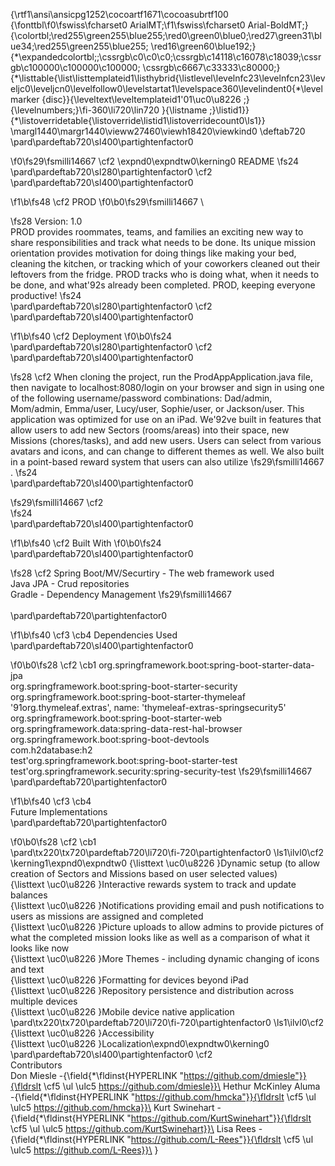 {\rtf1\ansi\ansicpg1252\cocoartf1671\cocoasubrtf100
{\fonttbl\f0\fswiss\fcharset0 ArialMT;\f1\fswiss\fcharset0 Arial-BoldMT;}
{\colortbl;\red255\green255\blue255;\red0\green0\blue0;\red27\green31\blue34;\red255\green255\blue255;
\red16\green60\blue192;}
{\*\expandedcolortbl;;\cssrgb\c0\c0\c0;\cssrgb\c14118\c16078\c18039;\cssrgb\c100000\c100000\c100000;
\cssrgb\c6667\c33333\c80000;}
{\*\listtable{\list\listtemplateid1\listhybrid{\listlevel\levelnfc23\levelnfcn23\leveljc0\leveljcn0\levelfollow0\levelstartat1\levelspace360\levelindent0{\*\levelmarker \{disc\}}{\leveltext\leveltemplateid1\'01\uc0\u8226 ;}{\levelnumbers;}\fi-360\li720\lin720 }{\listname ;}\listid1}}
{\*\listoverridetable{\listoverride\listid1\listoverridecount0\ls1}}
\margl1440\margr1440\vieww27460\viewh18420\viewkind0
\deftab720
\pard\pardeftab720\sl400\partightenfactor0

\f0\fs29\fsmilli14667 \cf2 \expnd0\expndtw0\kerning0
README
\fs24 \
\pard\pardeftab720\sl280\partightenfactor0
\cf2 \
\pard\pardeftab720\sl400\partightenfactor0

\f1\b\fs48 \cf2 PROD
\f0\b0\fs29\fsmilli14667 \

\fs28 Version: 1.0\
PROD provides roommates, teams, and families an exciting new way to share responsibilities and track what needs to be done. Its unique mission orientation provides motivation for doing things like making your bed, cleaning the kitchen, or tracking which of your coworkers cleaned out their leftovers from the fridge. PROD tracks who is doing what, when it needs to be done, and what\'92s already been completed. PROD, keeping everyone productive!
\fs24 \
\pard\pardeftab720\sl280\partightenfactor0
\cf2 \
\pard\pardeftab720\sl400\partightenfactor0

\f1\b\fs40 \cf2 Deployment
\f0\b0\fs24 \
\pard\pardeftab720\sl280\partightenfactor0
\cf2 \
\pard\pardeftab720\sl400\partightenfactor0

\fs28 \cf2 When cloning the project, run the ProdAppApplication.java file, then navigate to localhost:8080/login on your browser and sign in using one of the following username/password combinations: Dad/admin, Mom/admin, Emma/user, Lucy/user, Sophie/user, or Jackson/user. This application was optimized for use on an iPad. We\'92ve built in features that allow users to add new Sectors (rooms/areas) into their space, new Missions (chores/tasks), and add new users. Users can select from various avatars and icons, and can change to different themes as well. We also built in a point-based reward system that users can also utilize
\fs29\fsmilli14667 .
\fs24 \
\pard\pardeftab720\sl400\partightenfactor0

\fs29\fsmilli14667 \cf2  
\fs24 \
\pard\pardeftab720\sl400\partightenfactor0

\f1\b\fs40 \cf2 Built With
\f0\b0\fs24 \
\pard\pardeftab720\sl400\partightenfactor0

\fs28 \cf2 Spring Boot/MV/Securtiry - The web framework used\
Java JPA - Crud repositories\
Gradle - Dependency Management
\fs29\fsmilli14667 \
\
\pard\pardeftab720\partightenfactor0

\f1\b\fs40 \cf3 \cb4 Dependencies Used\
\pard\pardeftab720\sl400\partightenfactor0

\f0\b0\fs28 \cf2 \cb1 org.springframework.boot:spring-boot-starter-data-jpa\
org.springframework.boot:spring-boot-starter-security\
org.springframework.boot:spring-boot-starter-thymeleaf\
\'91org.thymeleaf.extras', name: 'thymeleaf-extras-springsecurity5'\
org.springframework.boot:spring-boot-starter-web\
org.springframework.data:spring-data-rest-hal-browser\
org.springframework.boot:spring-boot-devtools\
com.h2database:h2\
test'org.springframework.boot:spring-boot-starter-test\
test'org.springframework.security:spring-security-test
\fs29\fsmilli14667 \
\pard\pardeftab720\partightenfactor0

\f1\b\fs40 \cf3 \cb4 \
Future Implementations\
\pard\pardeftab720\partightenfactor0

\f0\b0\fs28 \cf2 \cb1 \
\pard\tx220\tx720\pardeftab720\li720\fi-720\partightenfactor0
\ls1\ilvl0\cf2 \kerning1\expnd0\expndtw0 {\listtext	\uc0\u8226 	}Dynamic setup (to allow creation of Sectors and Missions based on user selected values)\
{\listtext	\uc0\u8226 	}Interactive rewards system to track and update balances\
{\listtext	\uc0\u8226 	}Notifications providing email and push notifications to users as missions are assigned and completed\
{\listtext	\uc0\u8226 	}Picture uploads to allow admins to provide pictures of what the completed mission looks like as well as a comparison of what it looks like now\
{\listtext	\uc0\u8226 	}More Themes - including dynamic changing of icons and text\
{\listtext	\uc0\u8226 	}Formatting for devices beyond iPad\
{\listtext	\uc0\u8226 	}Repository persistence and distribution across multiple devices\
{\listtext	\uc0\u8226 	}Mobile device native application\
\pard\tx220\tx720\pardeftab720\li720\fi-720\partightenfactor0
\ls1\ilvl0\cf2 {\listtext	\uc0\u8226 	}Accessibility\
{\listtext	\uc0\u8226 	}Localization\expnd0\expndtw0\kerning0
\
\pard\pardeftab720\sl400\partightenfactor0
\cf2  \
Contributors\
Don Miesle -{\field{\*\fldinst{HYPERLINK "https://github.com/dmiesle"}}{\fldrslt  \cf5 \ul \ulc5 https://github.com/dmiesle}}\
Hethur McKinley Aluma -{\field{\*\fldinst{HYPERLINK "https://github.com/hmcka"}}{\fldrslt  \cf5 \ul \ulc5 https://github.com/hmcka}}\
Kurt Swinehart -{\field{\*\fldinst{HYPERLINK "https://github.com/KurtSwinehart"}}{\fldrslt  \cf5 \ul \ulc5 https://github.com/KurtSwinehart}}\
Lisa Rees -{\field{\*\fldinst{HYPERLINK "https://github.com/L-Rees"}}{\fldrslt  \cf5 \ul \ulc5 https://github.com/L-Rees}}\
}